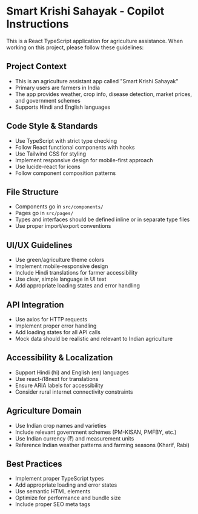 <!-- Use this file to provide workspace-specific custom instructions to Copilot. For more details, visit https://code.visualstudio.com/docs/copilot/copilot-customization#_use-a-githubcopilotinstructionsmd-file -->

# Smart Krishi Sahayak - Copilot Instructions

This is a React TypeScript application for agriculture assistance. When working on this project, please follow these guidelines:

## Project Context
- This is an agriculture assistant app called "Smart Krishi Sahayak"
- Primary users are farmers in India
- The app provides weather, crop info, disease detection, market prices, and government schemes
- Supports Hindi and English languages

## Code Style & Standards
- Use TypeScript with strict type checking
- Follow React functional components with hooks
- Use Tailwind CSS for styling
- Implement responsive design for mobile-first approach
- Use lucide-react for icons
- Follow component composition patterns

## File Structure
- Components go in `src/components/`
- Pages go in `src/pages/`
- Types and interfaces should be defined inline or in separate type files
- Use proper import/export conventions

## UI/UX Guidelines
- Use green/agriculture theme colors
- Implement mobile-responsive design
- Include Hindi translations for farmer accessibility
- Use clear, simple language in UI text
- Add appropriate loading states and error handling

## API Integration
- Use axios for HTTP requests
- Implement proper error handling
- Add loading states for all API calls
- Mock data should be realistic and relevant to Indian agriculture

## Accessibility & Localization
- Support Hindi (hi) and English (en) languages
- Use react-i18next for translations
- Ensure ARIA labels for accessibility
- Consider rural internet connectivity constraints

## Agriculture Domain
- Use Indian crop names and varieties
- Include relevant government schemes (PM-KISAN, PMFBY, etc.)
- Use Indian currency (₹) and measurement units
- Reference Indian weather patterns and farming seasons (Kharif, Rabi)

## Best Practices
- Implement proper TypeScript types
- Add appropriate loading and error states
- Use semantic HTML elements
- Optimize for performance and bundle size
- Include proper SEO meta tags
